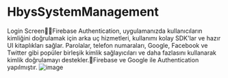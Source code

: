 # HbysSystemManagement

Login ScreenFirebase Authentication, uygulamanızda kullanıcıların kimliğini doğrulamak için arka uç hizmetleri, kullanımı kolay SDK'lar ve hazır UI kitaplıkları sağlar. Parolalar, telefon numaraları, Google, Facebook ve Twitter gibi popüler birleşik kimlik sağlayıcıları ve daha fazlasını kullanarak kimlik doğrulamayı destekler.Firebase ve Google ile Authentication yapılmıştır.
![image](https://user-images.githubusercontent.com/46397935/168469563-262f9333-ff6a-4cb9-bb24-3cdde78ae21a.png)

